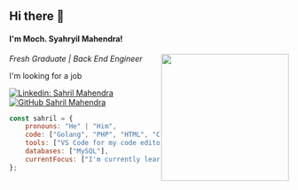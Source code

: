 <h2> Hi there 👋</h2>
<h4>I'm Moch. Syahryil Mahendra!</h4>
<img align='right' src="https://media.giphy.com/media/M9gbBd9nbDrOTu1Mqx/giphy.gif" width="230">
<p><em>Fresh Graduate | Back End Engineer</em></p>

<p>I'm looking for a job</p>

[![Linkedin: Sahril Mahendra](https://img.shields.io/badge/-SahrilMahendra-blue?style=flat-square&logo=Linkedin&logoColor=white&link=https://www.linkedin.com/in/sahril-mahendra/)](https://www.linkedin.com/in/sahril-mahendra/)
[![GitHub Sahril Mahendra](https://img.shields.io/github/followers/sahrilmahendra?label=follow&style=social)](https://github.com/sahrilmahendra)

```javascript
const sahril = {
    pronouns: "He" | "Him",
    code: ["Golang", "PHP", "HTML", "CSS", "JavaScript", "C++"],
    tools: ["VS Code for my code editor", "Echo for Golang", "Codeigniter for PHP"],
    databases: ["MySQL"],
    currentFocus: ["I'm currently learning Golang to build API"]
};
```
<!-- ##### I'm a Fresh Graduate, Back End DeveloperI’m currently learning Golang to build API -->
<!--
**sahrilmahendra/sahrilmahendra** is a ✨ _special_ ✨ repository because its `README.md` (this file) appears on your GitHub profile.

Here are some ideas to get you started:
### Hi there 👋
- 🔭 I’m currently working on ...
- 🌱 I’m currently learning ...
- 👯 I’m looking to collaborate on ...
- 🤔 I’m looking for help with ...
- 💬 Ask me about ...
- 📫 How to reach me: ...
- 😄 Pronouns: ...
- ⚡ Fun fact: ...
-->
